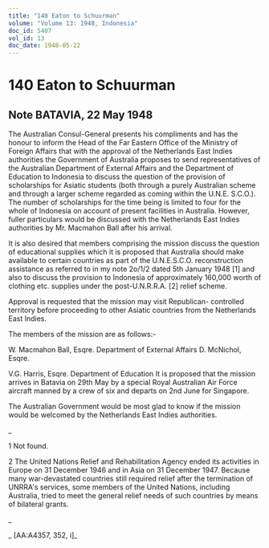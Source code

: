 ```yaml
---
title: "140 Eaton to Schuurman"
volume: "Volume 13: 1948, Indonesia"
doc_id: 5407
vol_id: 13
doc_date: 1948-05-22
---
```


# 140 Eaton to Schuurman

## Note BATAVIA, 22 May 1948

The Australian Consul-General presents his compliments and has the honour to inform the Head of the Far Eastern Office of the Ministry of Foreign Affairs that with the approval of the Netherlands East Indies authorities the Government of Australia proposes to send representatives of the Australian Department of External Affairs and the Department of Education to Indonesia to discuss the question of the provision of scholarships for Asiatic students (both through a purely Australian scheme and through a larger scheme regarded as coming within the U.N.E. S.C.O.). The number of scholarships for the time being is limited to four for the whole of Indonesia on account of present facilities in Australia. However, fuller particulars would be discussed with the Netherlands East Indies authorities by Mr. Macmahon Ball after his arrival.

It is also desired that members comprising the mission discuss the question of educational supplies which it is proposed that Australia should make available to certain countries as part of the U.N.E.S.C.O. reconstruction assistance as referred to in my note 2o/1/2 dated 5th January 1948 [1] and also to discuss the provision to Indonesia of approximately 160,000 worth of clothing etc. supplies under the post-U.N.R.R.A. [2] relief scheme.

Approval is requested that the mission may visit Republican- controlled territory before proceeding to other Asiatic countries from the Netherlands East Indies.

The members of the mission are as follows:-

W. Macmahon Ball, Esqre. Department of External Affairs D. McNichol, Esqre.

V.G. Harris, Esqre. Department of Education It is proposed that the mission arrives in Batavia on 29th May by a special Royal Australian Air Force aircraft manned by a crew of six and departs on 2nd June for Singapore.

The Australian Government would be most glad to know if the mission would be welcomed by the Netherlands East Indies authorities.

_

1 Not found.

2 The United Nations Relief and Rehabilitation Agency ended its activities in Europe on 31 December 1946 and in Asia on 31 December 1947. Because many war-devastated countries still required relief after the termination of UNRRA's services, some members of the United Nations, including Australia, tried to meet the general relief needs of such countries by means of bilateral grants.

_

_ [AA:A4357, 352, i]_
